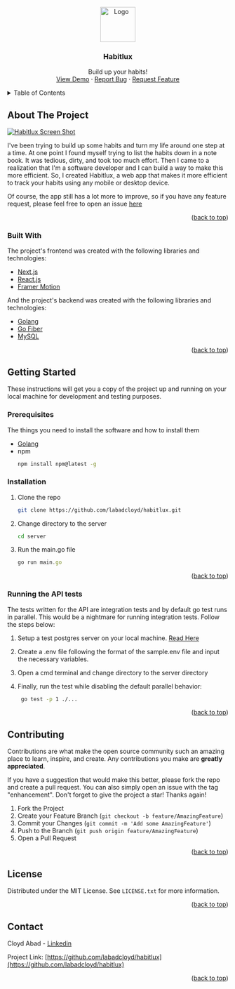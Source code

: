 <!-- PROJECT LOGO -->
<br />
<div align="center">
  <a href="https://github.com/labadcloyd/habitlux">
    <img src="https://raw.githubusercontent.com/labadcloyd/habitlux/master/.public/favicon.ico" alt="Logo" width="80" height="80">
  </a>

  <h3 align="center">Habitlux</h3>

  <p align="center">
    Build up your habits!
    <br />
    <a href="https://habitlux.herokuapp.com/">View Demo</a>
    ·
    <a href="https://github.com/labadcloyd/habitlux/issues">Report Bug</a>
    ·
    <a href="https://github.com/labadcloyd/habitlux/issues">Request Feature</a>
  </p>
</div>

<!-- TABLE OF CONTENTS -->
<details>
  <summary>Table of Contents</summary>
  <ol>
    <li>
      <a href="#about-the-project">About The Project</a>
      <ul>
        <li><a href="#built-with">Built With</a></li>
      </ul>
    </li>
    <li>
      <a href="#getting-started">Getting Started</a>
      <ul>
        <li><a href="#prerequisites">Prerequisites</a></li>
        <li><a href="#installation">Installation</a></li>
      </ul>
    </li>
    <li><a href="#contributing">Contributing</a></li>
    <li><a href="#license">License</a></li>
    <li><a href="#contact">Contact</a></li>
    <li><a href="#acknowledgments">Acknowledgments</a></li>
  </ol>
</details>

<!-- ABOUT THE PROJECT -->

## About The Project

[![Habitlux Screen Shot][product-screenshot]](https://habitlux.herokuapp.com/)

I've been trying to build up some habits and turn my life around one step at a time. At one point I found myself trying to list the habits down in a note book. It was tedious, dirty, and took too much effort. Then I came to a realization that I'm a software developer and I can build a way to make this more efficient. So, I created Habitlux, a web app that makes it more efficient to track your habits using any mobile or desktop device.

Of course, the app still has a lot more to improve, so if you have any feature request, please feel free to open an issue [here](https://github.com/labadcloyd/habitlux/issues)

<p align="right">(<a href="#top">back to top</a>)</p>

### Built With

The project's frontend was created with the following libraries and technologies:

- [Next.js](https://nextjs.org/)
- [React.js](https://reactjs.org/)
- [Framer Motion](https://www.framer.com/motion/)

And the project's backend was created with the following libraries and technologies:

- [Golang](https://go.dev/)
- [Go Fiber](https://gofiber.io/)
- [MySQL](https://www.mysql.com/)

<p align="right">(<a href="#top">back to top</a>)</p>

<!-- GETTING STARTED -->

## Getting Started

These instructions will get you a copy of the project up and running on your local machine for development and testing purposes.

### Prerequisites

The things you need to install the software and how to install them

- [Golang](https://go.dev/dl/)
- npm
  ```sh
  npm install npm@latest -g
  ```

### Installation

1. Clone the repo
   ```sh
   git clone https://github.com/labadcloyd/habitlux.git
   ```
2. Change directory to the server
   ```sh
   cd server
   ```
3. Run the main.go file
   ```js
   go run main.go
   ```

<p align="right">(<a href="#top">back to top</a>)</p>

### Running the API tests

The tests written for the API are integration tests and by default go test runs in parallel. This would be a nightmare for running integration tests.
Follow the steps below:

1. Setup a test postgres server on your local machine. [Read Here](https://www.google.com/search?q=create+local+server+postgresql+in+pqadmin4&sxsrf=ALiCzsY3YLouyEPVuXh9HpBK_l99c3pshg%3A1660444156064&ei=_F34Yp-2A8amoASW5JbICA&ved=0ahUKEwifpN3ApMX5AhVGE4gKHRayBYkQ4dUDCA4&uact=5&oq=create+local+server+postgresql+in+pqadmin4&gs_lcp=Cgdnd3Mtd2l6EAMyBggAEB4QFjIFCAAQhgMyBQgAEIYDMgUIABCGAzIFCAAQhgMyBQgAEIYDOgcIABBHELADOgUIABCABDoFCCEQoAE6BwghEKABEApKBAhBGABKBAhGGABQxgZYiyNg7CNoAnABeACAAZwCiAG5F5IBBDItMTKYAQCgAQHIAQjAAQE&sclient=gws-wiz)

2. Create a .env file following the format of the sample.env file and input the necessary variables.

3. Open a cmd terminal and change directory to the server directory

4. Finally, run the test while disabling the default parallel behavior:
   ```sh
    go test -p 1 ./...
   ```

<p align="right">(<a href="#top">back to top</a>)</p>

<!-- CONTRIBUTING -->

## Contributing

Contributions are what make the open source community such an amazing place to learn, inspire, and create. Any contributions you make are **greatly appreciated**.

If you have a suggestion that would make this better, please fork the repo and create a pull request. You can also simply open an issue with the tag "enhancement".
Don't forget to give the project a star! Thanks again!

1. Fork the Project
2. Create your Feature Branch (`git checkout -b feature/AmazingFeature`)
3. Commit your Changes (`git commit -m 'Add some AmazingFeature'`)
4. Push to the Branch (`git push origin feature/AmazingFeature`)
5. Open a Pull Request

<p align="right">(<a href="#top">back to top</a>)</p>

<!-- LICENSE -->

## License

Distributed under the MIT License. See `LICENSE.txt` for more information.

<p align="right">(<a href="#top">back to top</a>)</p>

<!-- CONTACT -->

## Contact

Cloyd Abad - [Linkedin](https://www.linkedin.com/in/labadcloyd/)

Project Link: [https://github.com/labadcloyd/habitlux](https://github.com/labadcloyd/habitlux)

<p align="right">(<a href="#top">back to top</a>)</p>

[product-screenshot]: https://raw.githubusercontent.com/labadcloyd/habitlux/master/.public/screenshot.jpg
